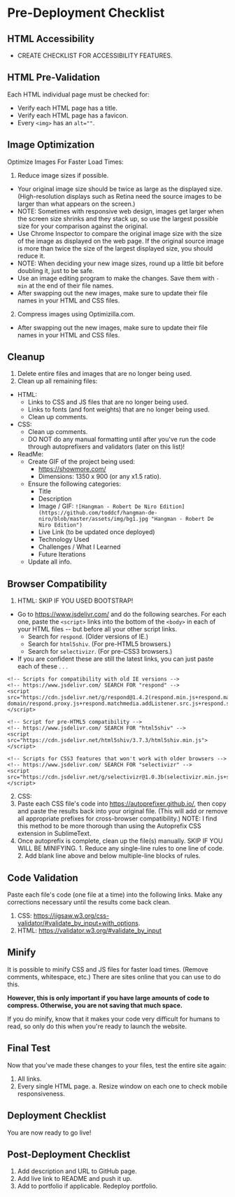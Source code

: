 # Pre-Deployment Checklist

## HTML Accessibility

- CREATE CHECKLIST FOR ACCESSIBILITY FEATURES.

## HTML Pre-Validation

Each HTML individual page must be checked for:

- Verify each HTML page has a title.
- Verify each HTML page has a favicon.
- Every `<img>` has an `alt=""`.

## Image Optimization

Optimize Images For Faster Load Times:

1. Reduce image sizes if possible.
  - Your original image size should be twice as large as the displayed size. (High-resolution displays such as Retina need the source images to be larger than what appears on the screen.)
  - NOTE: Sometimes with responsive web design, images get larger when the screen size shrinks and they stack up, so use the largest possible size for your comparison against the original.
  - Use Chrome Inspector to compare the original image size with the size of the image as displayed on the web page. If the original source image is more than twice the size of the largest displayed size, you should reduce it.
  - NOTE: When deciding your new image sizes, round up a little bit before doubling it, just to be safe.
  - Use an image editing program to make the changes. Save them with `-min` at the end of their file names.
  - After swapping out the new images, make sure to update their file names in your HTML and CSS files.
2. Compress images using Optimizilla.com.
  - After swapping out the new images, make sure to update their file names in your HTML and CSS files.

## Cleanup

1. Delete entire files and images that are no longer being used.
2. Clean up all remaining files:
  - HTML:
	- Links to CSS and JS files that are no longer being used.
	- Links to fonts (and font weights) that are no longer being used.
	- Clean up comments.
  - CSS:
	- Clean up comments.
	- DO NOT do any manual formatting until after you've run the code through autoprefixers and validators (later on this list)!
  - ReadMe:
	- Create GIF of the project being used:
	  - https://showmore.com/
	  - Dimensions: 1350 x 900 (or any x1.5 ratio).
	- Ensure the following categories:
	  - Title
	  - Description
	  - Image / GIF: `![Hangman - Robert De Niro Edition](https://github.com/toddcf/hangman-de-niro/blob/master/assets/img/bg1.jpg "Hangman - Robert De Niro Edition")`
	  - Live Link (to be updated once deployed)
	  - Technology Used
	  - Challenges / What I Learned
	  - Future Iterations
	- Update all info.

## Browser Compatibility

1. HTML:
SKIP IF YOU USED BOOTSTRAP!
  - Go to https://www.jsdelivr.com/ and do the following searches. For each one, paste the `<script>` links into the bottom of the `<body>` in each of your HTML files -- but before all your other script links.
	- Search for `respond`. (Older versions of IE.)
	- Search for `html5shiv`. (For pre-HTML5 browsers.)
	- Search for `selectivizr`. (For pre-CSS3 browsers.)
  - If you are confident these are still the latest links, you can just paste each of these . . .

```
<!-- Scripts for compatibility with old IE versions -->
<!-- https://www.jsdelivr.com/ SEARCH FOR "respond" -->
<script src="https://cdn.jsdelivr.net/g/respond@1.4.2(respond.min.js+respond.matchmedia.addListener.min.js+cross-domain/respond.proxy.js+respond.matchmedia.addListener.src.js+respond.src.js)"></script>

<!-- Script for pre-HTML5 compatibility -->
<!-- https://www.jsdelivr.com/ SEARCH FOR "html5shiv" -->
<script src="https://cdn.jsdelivr.net/html5shiv/3.7.3/html5shiv.min.js"></script>

<!-- Scripts for CSS3 features that won't work with older browsers -->
<!-- https://www.jsdelivr.com/ SEARCH FOR "selectivizr" -->
<script src="https://cdn.jsdelivr.net/g/selectivizr@1.0.3b(selectivizr.min.js+selectivizr.js)"></script>
```

2. CSS:
  1. Paste each CSS file's code into https://autoprefixer.github.io/, then copy and paste the results back into your original file. (This will add or remove all appropriate prefixes for cross-browser compatibility.) NOTE: I find this method to be more thorough than using the Autoprefix CSS extension in SublimeText.
  2. Once autoprefix is complete, clean up the file(s) manually. SKIP IF YOU WILL BE MINIFYING.
	1. Reduce any single-line rules to one line of code.
	2. Add blank line above and below multiple-line blocks of rules.

## Code Validation

Paste each file's code (one file at a time) into the following links. Make any corrections necessary until the results come back clean.

1. CSS: https://jigsaw.w3.org/css-validator/#validate_by_input+with_options.
2. HTML: https://validator.w3.org/#validate_by_input

## Minify

It is possible to minify CSS and JS files for faster load times. (Remove comments, whitespace, etc.) There are sites online that you can use to do this.

**However, this is only important if you have large amounts of code to compress. Otherwise, you are not saving that much space.**

If you do minify, know that it makes your code very difficult for humans to read, so only do this when you're ready to launch the website.

## Final Test

Now that you've made these changes to your files, test the entire site again:

1. All links.
2. Every single HTML page.
  a. Resize window on each one to check mobile responsiveness.

## Deployment Checklist

You are now ready to go live!

## Post-Deployment Checklist

1. Add description and URL to GitHub page.
2. Add live link to README and push it up.
3. Add to portfolio if applicable. Redeploy portfolio.